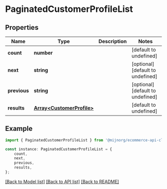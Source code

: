 # PaginatedCustomerProfileList


## Properties

Name | Type | Description | Notes
------------ | ------------- | ------------- | -------------
**count** | **number** |  | [default to undefined]
**next** | **string** |  | [optional] [default to undefined]
**previous** | **string** |  | [optional] [default to undefined]
**results** | [**Array&lt;CustomerProfile&gt;**](CustomerProfile.md) |  | [default to undefined]

## Example

```typescript
import { PaginatedCustomerProfileList } from '@mijnorg/ecommerce-api-client';

const instance: PaginatedCustomerProfileList = {
    count,
    next,
    previous,
    results,
};
```

[[Back to Model list]](../README.md#documentation-for-models) [[Back to API list]](../README.md#documentation-for-api-endpoints) [[Back to README]](../README.md)
